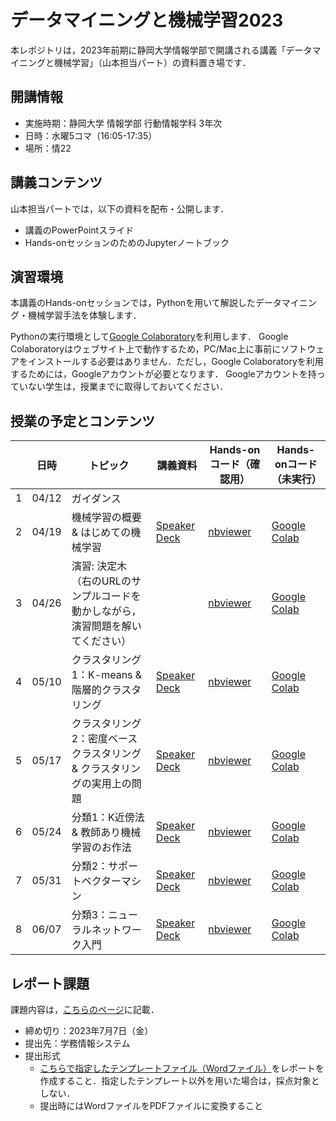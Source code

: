 # データマイニングと機械学習2023
本レポジトリは，2023年前期に静岡大学情報学部で開講される講義「データマイニングと機械学習」（山本担当パート）の資料置き場です．

## 開講情報
* 実施時期：静岡大学 情報学部 行動情報学科 3年次
* 日時：水曜5コマ（16:05-17:35）
* 場所：情22


## 講義コンテンツ
山本担当パートでは，以下の資料を配布・公開します．
* 講義のPowerPointスライド
* Hands-onセッションのためのJupyterノートブック


## 演習環境
本講義のHands-onセッションでは，Pythonを用いて解説したデータマイニング・機械学習手法を体験します．

Pythonの実行環境として[Google Colaboratory](https://colab.research.google.com/)を利用します．
Google Colaboratoryはウェブサイト上で動作するため，PC/Mac上に事前にソフトウェアをインストールする必要はありません．ただし，Google Colaboratoryを利用するためには，Googleアカウントが必要となります．
Googleアカウントを持っていない学生は，授業までに取得しておいてください．


## 授業の予定とコンテンツ
| |  日時  | トピック | 講義資料 | Hands-onコード（確認用） | Hands-onコード（未実行） |
| ---- | ---- | ---- | ---- | ---- | ---- |
| 1 | 04/12 | ガイダンス |  |  |  |
| 2 | 04/19 | 機械学習の概要 & はじめての機械学習 | [Speaker Deck](https://speakerdeck.com/trycycle/tetamaininkutoji-jie-xue-xi-2022-di-1hui-20220413) | [nbviewer](https://nbviewer.jupyter.org/github/hontolab-courses/dmml-2023/blob/main/notebook/introduction-to-ml.ipynb) | [Google Colab](https://colab.research.google.com/github/hontolab-courses/dmml-2023/blob/main/notebook/clean/introduction-to-ml.ipynb) |
| 3 | 04/26 | 演習: 決定木（右のURLのサンプルコードを動かしながら，演習問題を解いてください） |  | [nbviewer](https://nbviewer.jupyter.org/github/hontolab-courses/dmml-2023/blob/main/notebook/introduction-to-ml.ipynb) | [Google Colab](https://colab.research.google.com/github/hontolab-courses/dmml-2023/blob/main/notebook/clean/introduction-to-ml.ipynb) |
| 4 | 05/10 | クラスタリング1：K-means & 階層的クラスタリング | [Speaker Deck](https://speakerdeck.com/trycycle/tetamaininkutoji-jie-xue-xi-kurasutaringu1) | [nbviewer](https://nbviewer.jupyter.org/github/hontolab-courses/dmml-2023/blob/main/notebook/introduction-to-clustering.ipynb) | [Google Colab](https://colab.research.google.com/github/hontolab-courses/dmml-2023/blob/main/notebook/clean/introduction-to-clustering.ipynb) |
| 5 | 05/17 | クラスタリング2：密度ベースクラスタリング & クラスタリングの実用上の問題 | [Speaker Deck](https://speakerdeck.com/trycycle/detamainingutoji-jie-xue-xi-kurasutaringu2) | [nbviewer](https://nbviewer.jupyter.org/github/hontolab-courses/dmml-2023/blob/main/notebook/dbscan-and-others.ipynb) | [Google Colab](https://colab.research.google.com/github/hontolab-courses/dmml-2023/blob/main/notebook/clean/dbscan-and-others.ipynb) |
| 6 | 05/24 | 分類1：K近傍法 & 教師あり機械学習のお作法 | [Speaker Deck](https://speakerdeck.com/trycycle/tetamaininkutoji-jie-xue-xi-kjin-bang-fa-and-ji-jie-xue-xi-noozuo-fa) | [nbviewer](https://nbviewer.jupyter.org/github/hontolab-courses/dmml-2023/blob/main/notebook/knn-and-ml-ops.ipynb) | [Google Colab](https://colab.research.google.com/github/hontolab-courses/dmml-2023/blob/main/notebook/clean/knn-and-ml-ops.ipynb) |
| 7 | 05/31 | 分類2：サポートベクターマシン | [Speaker Deck](https://speakerdeck.com/trycycle/tetamaininkutoji-jie-xue-xi-svm) | [nbviewer](https://nbviewer.jupyter.org/github/hontolab-courses/dmml-2023/blob/main/notebook/svm.ipynb) | [Google Colab](https://colab.research.google.com/github/hontolab-courses/dmml-2023/blob/main/notebook/clean/svm.ipynb) |
| 8 | 06/07 | 分類3：ニューラルネットワーク入門 | [Speaker Deck](https://speakerdeck.com/trycycle/tetamaininkutoji-jie-xue-xi-niyurarunetutowaku) | [nbviewer](https://nbviewer.jupyter.org/github/hontolab-courses/dmml-2023/blob/main/notebook/neural-network.ipynb) | [Google Colab](https://colab.research.google.com/github/hontolab-courses/dmml-2023/blob/main/notebook/clean/neural-network.ipynb) |

## レポート課題
課題内容は，[こちらのページ](https://nbviewer.org/github/hontolab-courses/dmml-2023/blob/main/notebook/assignment.ipynb)に記載．

* 締め切り：2023年7月7日（金）
* 提出先：学務情報システム
* 提出形式
	* [こちらで指定したテンプレートファイル（Wordファイル）](https://github.com/hontolab-courses/dmml-2023/raw/main/report-template.docx)をレポートを作成すること．指定したテンプレート以外を用いた場合は，採点対象としない．
	* 提出時にはWordファイルをPDFファイルに変換すること